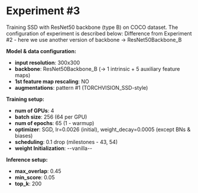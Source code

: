 # Experiment #3
Training SSD with ResNet50 backbone (type B) on COCO dataset. The configuration of experiment is described below:
Difference from Experiment #2 - here we use another version of backbone -> ResNet50Backbone_B

**Model & data configuration:**
* **input resolution**: 300x300
* **backbone**: ResNet50Backbone_B (-> 1 intrinsic + 5 auxiliary feature maps)
* **1st feature map rescaling**: NO
* **augmentations**: pattern #1 (TORCHVISION_SSD-style)


**Training setup:**
* **num of GPUs**: 4
* **batch size**: 256 (64 per GPU)
* **num of epochs**: 65 (1 - warmup)
* **optimizer**: SGD, lr=0.0026 (initial), weight_decay=0.0005 (except BNs & biases)
* **scheduling**: 0.1 drop (milestones - 43, 54)
* **weight Initialization**: --vanilla--

**Inference setup:**
* **max_overlap**: 0.45
* **min_score**: 0.05
* **top_k**: 200